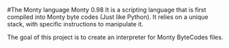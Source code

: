 #The Monty language Monty 0.98 
It is a scripting language that is first compiled into Monty byte codes (Just like Python). 
It relies on a unique stack, with specific instructions to manipulate it. 

The goal of this project is to create an interpreter for Monty ByteCodes files.
